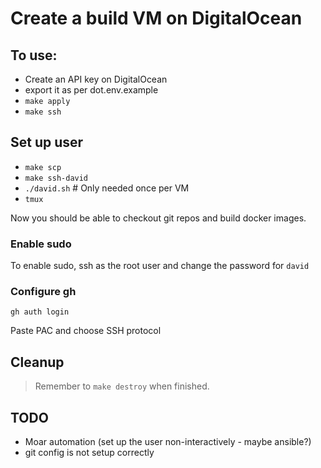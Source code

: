 # Create a build VM on DigitalOcean

## To use:

* Create an API key on DigitalOcean
* export it as per dot.env.example
* `make apply`
* `make ssh`

## Set up user

* `make scp`
* `make ssh-david`
* `./david.sh` # Only needed once per VM
* `tmux`

Now you should be able to checkout git repos and build docker images.

### Enable sudo

To enable sudo, ssh as the root user and change the password for `david`

### Configure gh

`gh auth login`

Paste PAC and choose SSH protocol

## Cleanup

> Remember to `make destroy` when finished.

## TODO

* Moar automation (set up the user non-interactively - maybe ansible?)
* git config is not setup correctly
